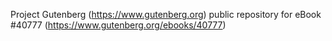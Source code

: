 Project Gutenberg (https://www.gutenberg.org) public repository for eBook #40777 (https://www.gutenberg.org/ebooks/40777)
